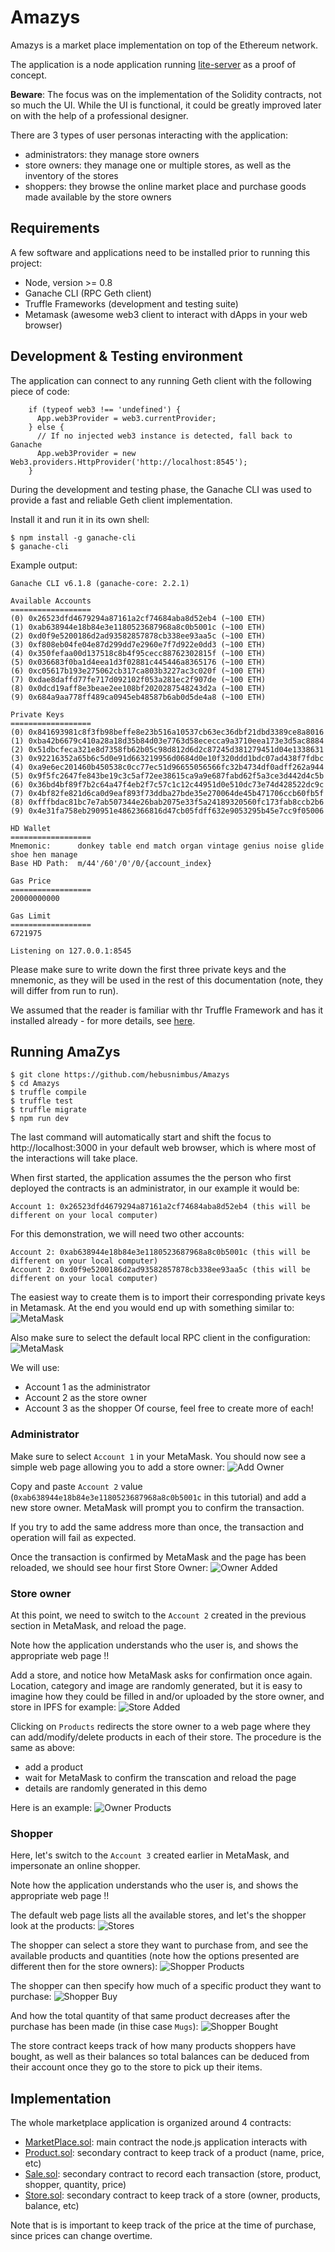 # Amazys

Amazys is a market place implementation on top of the Ethereum network.

The application is a node application running [lite-server](https://www.npmjs.com/package/lite-server) as a proof of concept.

**Beware**: The focus was on the implementation of the Solidity contracts, not so much the UI.  While the UI is functional, it could be greatly improved later on with the help of a professional designer.

There are 3 types of user personas interacting with the application:
  - administrators: they manage store owners
  - store owners: they manage one or multiple stores, as well as the inventory of the stores
  - shoppers: they browse the online market place and purchase goods made available by the store owners


## Requirements

A few software and applications need to be installed prior to running this project:
  - Node, version >= 0.8
  - Ganache CLI (RPC Geth client)
  - Truffle Frameworks (development and testing suite)
  - Metamask (awesome web3 client to interact with dApps in your web browser)


## Development & Testing environment

The application can connect to any running Geth client with the following piece of code:
```
    if (typeof web3 !== 'undefined') {
      App.web3Provider = web3.currentProvider;
    } else {
      // If no injected web3 instance is detected, fall back to Ganache
      App.web3Provider = new Web3.providers.HttpProvider('http://localhost:8545');
    }
```

During the development and testing phase, the Ganache CLI was used to provide a fast and reliable Geth client implementation.

Install it and run it in its own shell:
```
$ npm install -g ganache-cli
$ ganache-cli
```

Example output:
```
Ganache CLI v6.1.8 (ganache-core: 2.2.1)

Available Accounts
==================
(0) 0x26523dfd4679294a87161a2cf74684aba8d52eb4 (~100 ETH)
(1) 0xab638944e18b84e3e1180523687968a8c0b5001c (~100 ETH)
(2) 0xd0f9e5200186d2ad93582857878cb338ee93aa5c (~100 ETH)
(3) 0xf808eb04fe04e87d299dd7e2960e7f7d922e0dd3 (~100 ETH)
(4) 0x350fefaa00d137518c8b4f95cecc88762302815f (~100 ETH)
(5) 0x036683f0ba1d4eea1d3f02881c445446a8365176 (~100 ETH)
(6) 0xc05617b193e275062cb317ca803b3227ac3c020f (~100 ETH)
(7) 0xdae8daffd77fe717d092102f053a281ec2f907de (~100 ETH)
(8) 0x0dcd19aff8e3beae2ee108bf2020287548243d2a (~100 ETH)
(9) 0x684a9aa778ff489ca0945eb48587b6ab0d5de4a8 (~100 ETH)

Private Keys
==================
(0) 0x841693981c8f3fb98beffe8e23b516a10537cb63ec36dbf21dbd3389ce8a8016
(1) 0xba42b6679c410a28a18d35b84d03e7763d58ececca9a3710eea173e3d5ac8884
(2) 0x51dbcfeca321e8d7358fb62b05c98d812d6d2c87245d381279451d04e1338631
(3) 0x92216352a65b6c5d0e91d663219956d0684d0e10f320ddd1bdc07ad438f7fdbc
(4) 0xa9e6ec201460b450538c0cc77ec51d96655056566fc32b4734df0adff262a944
(5) 0x9f5fc2647fe843be19c3c5af72ee38615ca9a9e687fabd62f5a3ce3d442d4c5b
(6) 0x36bd4bf89f7b2c64a47f4eb2f7c57c1c12c44951d0e510dc73e74d428522dc9c
(7) 0x4bf82fe821d6ca0d9eaf893f73ddba27bde35e270064de45b471706ccb60fb5f
(8) 0xfffbdac81bc7e7ab507344e26bab2075e33f5a24189320560fc173fab8ccb2b6
(9) 0x4e31fa758eb290951e4862366816d47cb05fdff632e9053295b45e7cc9f05006

HD Wallet
==================
Mnemonic:      donkey table end match organ vintage genius noise glide shoe hen manage
Base HD Path:  m/44'/60'/0'/0/{account_index}

Gas Price
==================
20000000000

Gas Limit
==================
6721975

Listening on 127.0.0.1:8545
```

Please make sure to write down the first three private keys and the mnemonic, as they will be used in the rest of this documentation (note, they will differ from run to run).

We assumed that the reader is familiar with thr Truffle Framework and has it installed already - for more details, see [here](https://www.truffleframework.com/).


## Running AmaZys

```
$ git clone https://github.com/hebusnimbus/Amazys
$ cd Amazys
$ truffle compile
$ truffle test
$ truffle migrate
$ npm run dev
```

The last command will automatically start and shift the focus to http://localhost:3000 in your default web browser, which is where most of the interactions will take place.

When first started, the application assumes the the person who first deployed the contracts is an administrator, in our example it would be:
```
Account 1: 0x26523dfd4679294a87161a2cf74684aba8d52eb4 (this will be different on your local computer)
```

For this demonstration, we will need two other accounts:
```
Account 2: 0xab638944e18b84e3e1180523687968a8c0b5001c (this will be different on your local computer)
Account 2: 0xd0f9e5200186d2ad93582857878cb338ee93aa5c (this will be different on your local computer)
```

The easiest way to create them is to import their corresponding private keys in Metamask.  At the end you would end up with something similar to:
![MetaMask](https://github.com/hebusnimbus/Amazys/blob/master/images/Metamask_Accounts.png)

Also make sure to select the default local RPC client in the configuration:
![MetaMask](https://github.com/hebusnimbus/Amazys/blob/master/images/Metamask_Network.jpg)

We will use:
- Account 1 as the administrator
- Account 2 as the store owner
- Account 3 as the shopper
Of course, feel free to create more of each!


### Administrator

Make sure to select `Account 1` in your MetaMask.  You should now see a simple web page allowing you to add a store owner:
![Add Owner](https://github.com/hebusnimbus/Amazys/blob/master/images/Administrator_Add_Owner.jpg)

Copy and paste `Account 2` value (`0xab638944e18b84e3e1180523687968a8c0b5001c` in this tutorial) and add a new store owner.  MetaMask will prompt you to confirm the transaction.

If you try to add the same address more than once, the transaction and operation will fail as expected.

Once the transaction is confirmed by MetaMask and the page has been reloaded, we should see hour first Store Owner:
![Owner Added](https://github.com/hebusnimbus/Amazys/blob/master/images/Administrator_Owner_Added.jpg)


### Store owner

At this point, we need to switch to the `Account 2` created in the previous section in MetaMask, and reload the page.

Note how the application understands who the user is, and shows the appropriate web page !!

Add a store, and notice how MetaMask asks for confirmation once again. Location, category and image are randomly generated, but it is easy to imagine how they could be filled in and/or uploaded by the store owner, and store in IPFS for example:
![Store Added](https://github.com/hebusnimbus/Amazys/blob/master/images/Administrator_Store_Added.jpg)

Clicking on `Products` redirects the store owner to a web page where they can add/modify/delete products in each of their store.  The procedure is the same as above:
- add a product
- wait for MetaMask to confirm the transcation and reload the page
- details are randomly generated in this demo

Here is an example:
![Owner Products](https://github.com/hebusnimbus/Amazys/blob/master/images/StoreOwner_Products.png)


### Shopper

Here, let's switch to the `Account 3` created earlier in MetaMask, and impersonate an online shopper.

Note how the application understands who the user is, and shows the appropriate web page !!

The default web page lists all the available stores, and let's the shopper look at the products:
![Stores](https://github.com/hebusnimbus/Amazys/blob/master/images/Shopper_Stores.png)

The shopper can select a store they want to purchase from, and see the available products and quantities (note how the options presented are different then for the store owners):
![Shopper Products](https://github.com/hebusnimbus/Amazys/blob/master/images/Shopper_Products.png)

The shopper can then specify how much of a specific product they want to purchase:
![Shopper Buy](https://github.com/hebusnimbus/Amazys/blob/master/images/Shopper_Buy.png)

And how the total quantity of that same product decreases after the purchase has been made (in thise case `Mugs`):
![Shopper Bought](https://github.com/hebusnimbus/Amazys/blob/master/images/Shopper_Bought.png)


The store contract keeps track of how many products shoppers have bought, as well as their balances so total balances can be deduced from their account once they go to the store to pick up their items.


## Implementation

The whole marketplace application is organized around 4 contracts:
- [MarketPlace.sol](contracts/MarketPlace.sol): main contract the node.js application interacts with
- [Product.sol](contracts/Product.sol): secondary contract to keep track of a product (name, price, etc)
- [Sale.sol](contracts/Sale.sol): secondary contract to record each transaction (store, product, shopper, quantity, price)
- [Store.sol](contracts/Store.sol): secondary contract to keep track of a store (owner, products, balance, etc)

Note that is is important to keep track of the price at the time of purchase, since prices can change overtime.
